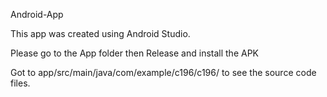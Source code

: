 Android-App

This app was created using Android Studio. 

Please go to the App folder then Release and install the APK

Got to app/src/main/java/com/example/c196/c196/ to see the source code files.
